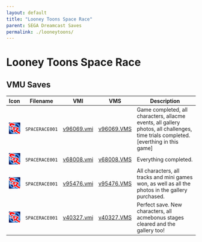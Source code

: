```yaml
---
layout: default
title: "Looney Toons Space Race"
parent: SEGA Dreamcast Saves
permalink: ./looneytoons/
---
```

# Looney Toons Space Race

## VMU Saves

| Icon | Filename | VMI | VMS | Description |
|------|----------|-----|-----|-------------|
| ![Looney Toons Space Race](../icons/SPACERACE001.GIF) | `SPACERACE001` | [v96069.vmi](v96069.vmi) | [v96069.VMS](v96069.VMS) | Game completed, all characters, allacme events, all gallery photos, all challenges, time trials completed.[everthing in this game]  |
| ![Looney Toons Space Race](../icons/SPACERACE001.GIF) | `SPACERACE001` | [v68008.vmi](v68008.vmi) | [v68008.VMS](v68008.VMS) | Everything completed.  |
| ![Looney Toons Space Race](../icons/SPACERACE001.GIF) | `SPACERACE001` | [v95476.vmi](v95476.vmi) | [v95476.VMS](v95476.VMS) | All characters, all tracks and mini games won, as well as all the photos in the gallery purchased.  |
| ![Looney Toons Space Race](../icons/SPACERACE001.GIF) | `SPACERACE001` | [v40327.vmi](v40327.vmi) | [v40327.VMS](v40327.VMS) | Perfect save. New characters, all acmebonus stages cleared and the gallery too!  |
